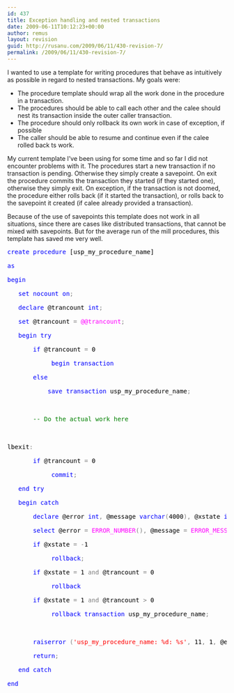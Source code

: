 ```yaml
---
id: 437
title: Exception handling and nested transactions
date: 2009-06-11T10:12:23+00:00
author: remus
layout: revision
guid: http://rusanu.com/2009/06/11/430-revision-7/
permalink: /2009/06/11/430-revision-7/
---
```

I wanted to use a template for writing procedures that behave as intuitively as possible in regard to nested transactions. My goals were:

  * The procedure template should wrap all the work done in the procedure in a transaction.
  * The procedures should be able to call each other and the calee should nest its transaction inside the outer caller transaction.
  * The procedure should only rollback its own work in case of exception, if possible
  * The caller should be able to resume and continue even if the calee rolled back ts work.

My current template I&#8217;ve been using for some time and so far I did not encounter problems with it. The procedures start a new transaction if no transaction is pending. Otherwise they simply create a savepoint. On exit the procedure commits the transaction they started (if they started one), otherwise they simply exit. On exception, if the transaction is not doomed, the procedure either rolls back (if it started the transaction), or rolls back to the savepoint it created (if calee already provided a transaction).

Because of the use of savepoints this template does not work in all situations, since there are cases like distributed transactions, that cannot be mixed with savepoints. But for the average run of the mill procedures, this template has saved me very well.

<pre><span style="color: Black"></span><span style="color:Blue">create</span><span style="color:Black">&nbsp;</span><span style="color:Blue">procedure</span><span style="color:Black">&nbsp;[usp_my_procedure_name]<br />
</span><span style="color:Blue">as<br />
begin<br />
</span><span style="color:Black">	</span><span style="color:Blue">set</span><span style="color:Black">&nbsp;</span><span style="color:Blue">nocount</span><span style="color:Black">&nbsp;</span><span style="color:Blue">on</span><span style="color:Gray">;<br />
</span><span style="color:Black">	</span><span style="color:Blue">declare</span><span style="color:Black">&nbsp;@trancount&nbsp;</span><span style="color:Blue">int</span><span style="color:Gray">;<br />
</span><span style="color:Black">	</span><span style="color:Blue">set</span><span style="color:Black">&nbsp;@trancount&nbsp;</span><span style="color:Gray">=</span><span style="color:Black">&nbsp;</span><span style="color:Fuchsia">@@trancount</span><span style="color:Gray">;<br />
</span><span style="color:Black">	</span><span style="color:Blue">begin</span><span style="color:Black">&nbsp;</span><span style="color:Blue">try<br />
</span><span style="color:Black">		</span><span style="color:Blue">if</span><span style="color:Black">&nbsp;@trancount&nbsp;</span><span style="color:Gray">=</span><span style="color:Black">&nbsp;0<br />
			</span><span style="color:Blue">begin</span><span style="color:Black">&nbsp;</span><span style="color:Blue">transaction<br />
</span><span style="color:Black">		</span><span style="color:Blue">else<br />
</span><span style="color:Black">			</span><span style="color:Blue">save</span><span style="color:Black">&nbsp;</span><span style="color:Blue">transaction</span><span style="color:Black">&nbsp;usp_my_procedure_name</span><span style="color:Gray">;<br />
<br />
</span><span style="color:Black">		</span><span style="color:Green">--&nbsp;Do&nbsp;the&nbsp;actual&nbsp;work&nbsp;here<br />
</span><span style="color:Black">	<br />
lbexit</span><span style="color:Gray">:<br />
</span><span style="color:Black">		</span><span style="color:Blue">if</span><span style="color:Black">&nbsp;@trancount&nbsp;</span><span style="color:Gray">=</span><span style="color:Black">&nbsp;0	<br />
			</span><span style="color:Blue">commit</span><span style="color:Gray">;<br />
</span><span style="color:Black">	</span><span style="color:Blue">end</span><span style="color:Black">&nbsp;</span><span style="color:Blue">try<br />
</span><span style="color:Black">	</span><span style="color:Blue">begin</span><span style="color:Black">&nbsp;</span><span style="color:Blue">catch<br />
</span><span style="color:Black">		</span><span style="color:Blue">declare</span><span style="color:Black">&nbsp;@error&nbsp;</span><span style="color:Blue">int</span><span style="color:Gray">,</span><span style="color:Black">&nbsp;@message&nbsp;</span><span style="color:Blue">varchar</span><span style="color:Gray">(</span><span style="color:Black">4000</span><span style="color:Gray">),</span><span style="color:Black">&nbsp;@xstate&nbsp;</span><span style="color:Blue">int</span><span style="color:Gray">;<br />
</span><span style="color:Black">		</span><span style="color:Blue">select</span><span style="color:Black">&nbsp;@error&nbsp;</span><span style="color:Gray">=</span><span style="color:Black">&nbsp;</span><span style="color:Fuchsia">ERROR_NUMBER</span><span style="color:Gray">(),</span><span style="color:Black">&nbsp;@message&nbsp;</span><span style="color:Gray">=</span><span style="color:Black">&nbsp;</span><span style="color:Fuchsia">ERROR_MESSAGE</span><span style="color:Gray">(),</span><span style="color:Black">&nbsp;@xstate&nbsp;</span><span style="color:Gray">=</span><span style="color:Black">&nbsp;</span><span style="color:Fuchsia">XACT_STATE</span><span style="color:Gray">();<br />
</span><span style="color:Black">		</span><span style="color:Blue">if</span><span style="color:Black">&nbsp;@xstate&nbsp;</span><span style="color:Gray">=</span><span style="color:Black">&nbsp;</span><span style="color:Gray">-</span><span style="color:Black">1<br />
			</span><span style="color:Blue">rollback</span><span style="color:Gray">;<br />
</span><span style="color:Black">		</span><span style="color:Blue">if</span><span style="color:Black">&nbsp;@xstate&nbsp;</span><span style="color:Gray">=</span><span style="color:Black">&nbsp;1&nbsp;</span><span style="color:Gray">and</span><span style="color:Black">&nbsp;@trancount&nbsp;</span><span style="color:Gray">=</span><span style="color:Black">&nbsp;0<br />
			</span><span style="color:Blue">rollback<br />
</span><span style="color:Black">		</span><span style="color:Blue">if</span><span style="color:Black">&nbsp;@xstate&nbsp;</span><span style="color:Gray">=</span><span style="color:Black">&nbsp;1&nbsp;</span><span style="color:Gray">and</span><span style="color:Black">&nbsp;@trancount&nbsp;</span><span style="color:Gray">&gt;</span><span style="color:Black">&nbsp;0<br />
			</span><span style="color:Blue">rollback</span><span style="color:Black">&nbsp;</span><span style="color:Blue">transaction</span><span style="color:Black">&nbsp;usp_my_procedure_name</span><span style="color:Gray">;<br />
<br />
</span><span style="color:Black">		</span><span style="color:Blue">raiserror</span><span style="color:Black">&nbsp;</span><span style="color:Gray">(</span><span style="color:Red">'usp_my_procedure_name:&nbsp;%d:&nbsp;%s'</span><span style="color:Gray">,</span><span style="color:Black">&nbsp;11</span><span style="color:Gray">,</span><span style="color:Black">&nbsp;1</span><span style="color:Gray">,</span><span style="color:Black">&nbsp;@error</span><span style="color:Gray">,</span><span style="color:Black">&nbsp;@message</span><span style="color:Gray">)</span><span style="color:Black">&nbsp;</span><span style="color:Gray">;<br />
</span><span style="color:Black">		</span><span style="color:Blue">return</span><span style="color:Gray">;<br />
</span><span style="color:Black">	</span><span style="color:Blue">end</span><span style="color:Black">&nbsp;</span><span style="color:Blue">catch</span><span style="color:Black">	<br />
</span><span style="color:Blue">end</span>
</pre>